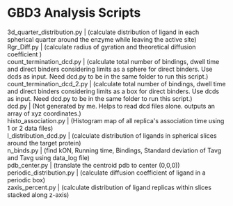 # GBD3 Analysis Scripts
3d_quarter_distribution.py  | (calculate distribution of ligand in each spherical quarter around the enzyme while leaving the active site)
Rgr_Diff.py                 | (calculate radius of gyration and theoretical diffusion coefficient )
<br>
count_termination_dcd.py    | (calculate total number of bindings, dwell time and direct binders considering limits as a sphere for direct binders. Use dcds as input. Need dcd.py to be in the same folder to run this script.)
<br>
count_termination_dcd_2.py  | (calculate total number of bindings, dwell time and direct binders considering limits as a box for direct binders. Use dcds as input. Need dcd.py to be in the same folder to run this script.)
<br>
dcd.py                      | (Not generated by me. Helps to read dcd files alone. outputs an array of xyz coordinates.)
<br>
histo_association.py        | (Histogram map of all replica's association time using 1 or 2 data files)
<br>
l_distribution_dcd.py       | (calculate distribution of ligands in spherical slices around the target protein)
<br>
n_binds.py                  | (find kON, Running time, Bindings, Standard deviation of Tavg and Tavg using data_log file)
<br> 
pdb_center.py               | (translate the centroid pdb to center (0,0,0))
<br>
periodic_distribution.py    | (calculate diffusion coefficient of ligand in a periodic box)
<br>
zaxis_percent.py            | (calculate distribution of ligand replicas within slices stacked along z-axis)
<br>

